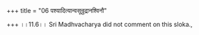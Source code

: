 +++
title = "06 पश्यादित्यान्वसून्रुद्रानश्विनौ"

+++
।।11.6।। Sri Madhvacharya did not comment on this sloka.,
